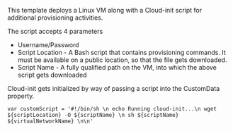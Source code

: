 
This template deploys a Linux VM along with a Cloud-init script for additional provisioning activities.

The script accepts 4 parameters

- Username/Password
- Script Location - A Bash script that contains provisioning commands. It must be available on a public location, so that the file gets downloaded.
- Script Name - A fully qualified path on the VM, into which the above script gets downloaded

Cloud-init gets initialized by way of passing a script into the CustomData property.

    var customScript = '#!/bin/sh \n echo Running cloud-init...\n wget ${scriptLocation} -O ${scriptName} \n sh ${scriptName} ${virtualNetworkName} \n\n'
